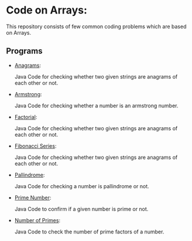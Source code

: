  # Code on Arrays:

This repository consists of few common coding problems which are based on Arrays.

## Programs

* [Anagrams](https://github.com/muskanmi/ArrayProcessing/blob/master/anagrams.java):

  Java Code for checking whether two given strings are anagrams of each other or not.


* [Armstrong](https://github.com/muskanmi/ArrayProcessing/blob/master/armstrong.java):

  Java Code for checking whether a number is an armstrong number.


* [Factorial](https://github.com/muskanmi/ArrayProcessing/blob/master/factorial.java):

  Java Code for checking whether two given strings are anagrams of each other or not.


* [Fibonacci Series](https://github.com/muskanmi/ArrayProcessing/blob/master/fibonacci_series.java):

  Java Code for checking whether two given strings are anagrams of each other or not.


* [Pallindrome](https://github.com/muskanmi/ArrayProcessing/blob/master/pallindrome.java):

  Java Code for checking a number is pallindrome or not.


* [Prime Number](https://github.com/muskanmi/ArrayProcessing/blob/master/prime_number.java):

  Java Code to confirm if a given number is prime or not.


* [Number of Primes](https://github.com/muskanmi/ArrayProcessing/blob/master/number_of_primes.java):

  Java Code to check the number of prime factors of a number.



